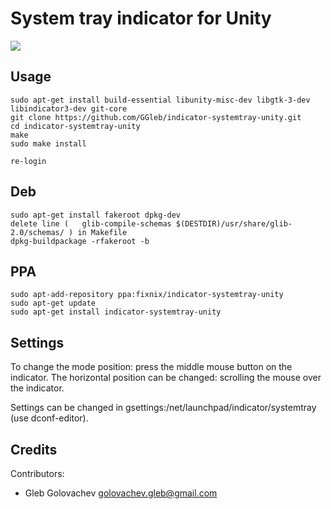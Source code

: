 System tray indicator for Unity
=================================

![](https://raw.github.com/GGleb/indicator-systemtray-unity/master/indicator-systemtray-unity.png)

Usage
-----

```
sudo apt-get install build-essential libunity-misc-dev libgtk-3-dev libindicator3-dev git-core
git clone https://github.com/GGleb/indicator-systemtray-unity.git
cd indicator-systemtray-unity
make
sudo make install

re-login
```

Deb
-----

```
sudo apt-get install fakeroot dpkg-dev
delete line (	glib-compile-schemas $(DESTDIR)/usr/share/glib-2.0/schemas/ ) in Makefile
dpkg-buildpackage -rfakeroot -b

```

PPA
-----

```
sudo apt-add-repository ppa:fixnix/indicator-systemtray-unity
sudo apt-get update
sudo apt-get install indicator-systemtray-unity

```

Settings
-----

To change the mode position: press the middle mouse button on the indicator.
The horizontal position can be changed: scrolling the mouse over the indicator.

Settings can be changed in gsettings:/net/launchpad/indicator/systemtray (use dconf-editor).


Credits
-------

Contributors:

- Gleb Golovachev <golovachev.gleb@gmail.com>
